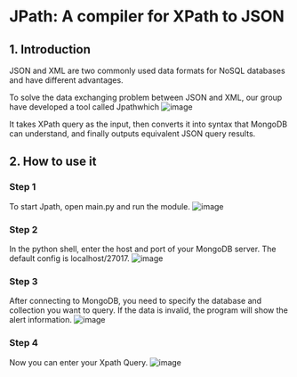 
# JPath: A compiler for XPath to JSON





## 1. Introduction

JSON and XML are two commonly used data formats for NoSQL databases and have different advantages. 

To solve the data exchanging problem between JSON and XML, our group have developed a tool called Jpathwhich 
![image](https://user-images.githubusercontent.com/50799916/162623892-1f5b6e99-8d21-4605-ab55-f976baf5b034.png)

It takes XPath query as the input, then converts it into syntax that MongoDB can understand, and finally outputs equivalent JSON query results.


## 2. How to use it 

### Step 1

To start Jpath, open main.py and run the module.
![image](https://user-images.githubusercontent.com/50799916/162624412-b3361c44-5a50-4c35-a21e-c51d2d5e9a75.png)


### Step 2
In the python shell, enter the host and port of your MongoDB server. 
The default config is localhost/27017.
![image](https://user-images.githubusercontent.com/50799916/162624430-b9bbc5ba-c96a-4a56-b0b9-96211d69190d.png)

### Step 3

After connecting to MongoDB, you need to specify the database and collection you want to query.
If the data is invalid, the program will show the alert information.
![image](https://user-images.githubusercontent.com/50799916/162624461-a4bb265f-e8ab-472a-974a-97ee6528e8fb.png)

### Step 4

Now you can enter your Xpath Query.
![image](https://user-images.githubusercontent.com/50799916/162624185-829ae1f4-7a76-4d19-8e7b-5091b5789aa0.png)

